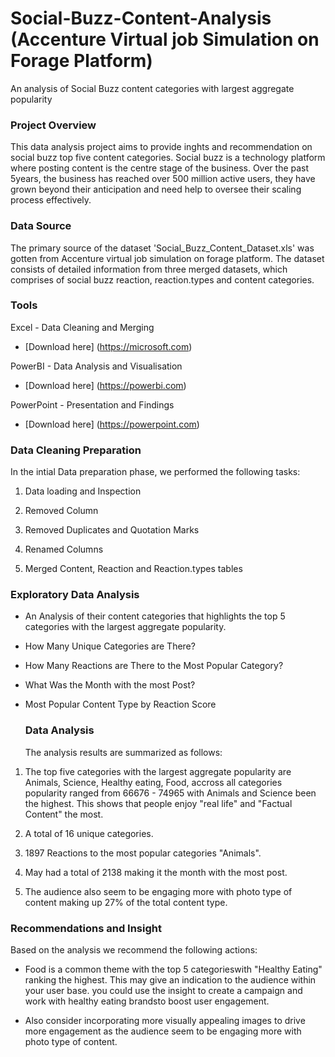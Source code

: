 # Social-Buzz-Content-Analysis (Accenture Virtual job Simulation on Forage Platform)
An analysis of Social Buzz content categories with largest aggregate popularity

### Project Overview
This data analysis project aims to provide inghts and recommendation on social buzz top five content categories. Social buzz is a technology platform where posting content is the centre stage of the business. Over the past 5years, the business has reached over 500 million active users, they have grown beyond their anticipation and need help to oversee their scaling process effectively.

### Data Source
The primary source of the dataset 'Social_Buzz_Content_Dataset.xls' was gotten from Accenture virtual job simulation on forage platform. The dataset consists of detailed information from three merged datasets, which comprises of social buzz reaction, reaction.types and content categories. 

### Tools
Excel - Data Cleaning and Merging 
- [Download here] (https://microsoft.com)  

PowerBI - Data Analysis and Visualisation 
- [Download here] (https://powerbi.com)

PowerPoint - Presentation and Findings 
- [Download here] (https://powerpoint.com)

### Data Cleaning Preparation

In the intial Data preparation phase, we performed the following tasks:

1. Data loading and Inspection

2. Removed Column

3. Removed Duplicates and Quotation Marks

4. Renamed Columns

5. Merged Content, Reaction and Reaction.types tables

### Exploratory Data Analysis

- An Analysis of their content categories that highlights the top 5 categories with the largest aggregate popularity.

- How Many Unique Categories are There?

- How Many Reactions are There to the Most Popular Category?

- What Was the Month with the most Post?

- Most Popular Content Type  by Reaction Score

  ### Data Analysis

  The analysis results are summarized as follows:

 1. The top five categories with the largest aggregate popularity are Animals, Science, Healthy eating, Food, accross all categories popularity ranged from 66676 - 74965 with Animals and Science been the highest. This shows that people enjoy "real life" and "Factual Content" the most.

2.  A total of 16 unique categories.

3.  1897 Reactions to the most popular categories "Animals".

4.  May had a total of 2138 making it the month with the most post.

5.  The audience also seem to be engaging more with photo type of content making up 27% of the total content type.

  ### Recommendations and Insight

  Based on the analysis we recommend the following actions:

 - Food is a common theme with the top 5 categorieswith "Healthy Eating" ranking the highest. This may give an indication to the audience within your user base. you could use the insight to create a campaign and work with healthy eating brandsto boost user engagement.

- Also consider incorporating more visually appealing images to drive more engagement as the audience seem to be engaging more with photo type of content.

  


  
